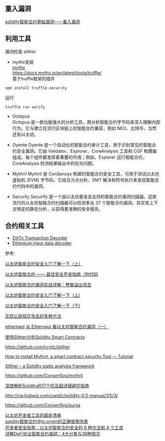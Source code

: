 

## 重入漏洞
[solidity智能合约基础漏洞——重入漏洞](https://www.anquanke.com/post/id/268632)


## 利用工具
漏洞检查 slither

* mythx安装  
[mythx](https://mythx.io/)  
https://docs.mythx.io/en/latest/tools/truffle/  
基于truffle框架的插件
```
npm install truffle-security
```
运行
```
truffle run verify

```

* Octopus   
    Octopus 是一款功能强大的分析工具，用分析智能合约字节码来深入理解内部行为。它与建立在流行区块链上的智能合约兼容，例如 NEO、比特币，当然还有以太坊。 

* Oyente
    Oyente 是一个自动化的智能合约审计工具，用于识别常见的智能合约安全漏洞。它由 Validator、Explorer、CoreAnalysis 工具和 CGF 构建器组成。每个组件都发挥着重要的作用；例如，Explorer 运行智能合约，CoreAnalysis 检测结果输出中的任何问题。

* Mythril
    Mythril 是 ConSensys 构建的智能合约安全工具，可用于测试以太坊虚拟机 (EVM) 字节码。它结合污点分析、SMT 解决和符号执行来发现智能合约代码中的漏洞。

* Security
    Securify 是一个由以太坊基金会支持的智能合约漏洞扫描器。这款流行的以太坊智能合约扫描器可以检测多达 37 个智能合约漏洞，并实现上下文特定的静态分析，以获得更准确的安全报告。


## 合约相关工具
* [EthTx Transaction Decoder](https://ethtx.info/)
* [Ethereum input data decoder](https://lab.miguelmota.com/ethereum-input-data-decoder/example/)


参考:

[以太坊智能合约安全入门了解一下（上）](https://paper.seebug.org/601/)

[以太坊智能合约 —— 最佳安全开发指南（附代码](https://www.jianshu.com/p/904269a1f299)

[以太坊智能合约漏洞实战详解：整数溢出攻击](https://www.jianshu.com/p/1620779ee75e)

[以太坊智能合约安全入门了解一下（上)](http://rickgray.me/2018/05/17/ethereum-smart-contracts-vulnerabilites-review/)

[以太坊智能合约安全入门了解一下（下)](http://rickgray.me/2018/05/26/ethereum-smart-contracts-vulnerabilities-review-part2/)

[实现公链双花攻击的多种方法](http://www.sohu.com/a/276697869_100078137)


[ethernaut](https://ethernaut.openzeppelin.com/)
[从 Ethernaut 看以太坊智能合约漏洞（一）](https://xz.aliyun.com/t/2856)


[使用Slither分析Solidity Smart Contracts](https://0xzx.com/20190529092295362.html)

https://github.com/crytic/slither  

[How to install Mythril, a smart contract security Tool — Tutorial](https://medium.com/haloblock/how-to-install-mythril-a-smart-contract-security-tool-tutorial-4876991a823c)   

[Slither – a Solidity static analysis framework](https://blog.trailofbits.com/2018/10/19/slither-a-solidity-static-analysis-framework/)

https://github.com/ConsenSys/mythril

[深度解析Solidity的17个坑及超详细避坑指南](https://cloud.tencent.com/developer/article/1192548)

http://cw.hubwiz.com/card/c/solidity-0.5-manual/1/5/3/

https://github.com/ConsenSys/surya

[以太坊开发者工具的最新清单](https://segmentfault.com/a/1190000018273989)     
[solidity智能合约中tx.origin的正确使用场景](https://blog.csdn.net/sinat_34996559/article/details/122102869)    
[开发者安全指南：以太坊智能合约安全的 6 种方法和 4 个工具](https://foresightnews.pro/article/detail/5321)        
[详解DeFi协议智能合约漏洞：4大分类与38种情况](https://www.weiyangx.com/381670.html)
